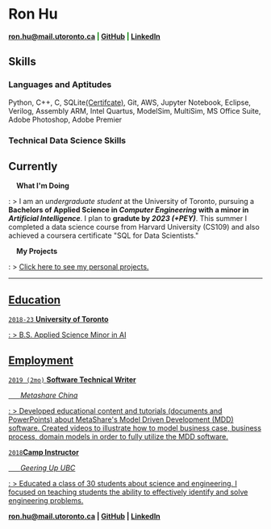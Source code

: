 # Ron Hu
<span style="color:green">__<a href="mailto:ron.hu@mail.utoronto.ca">ron.hu@mail.utoronto.ca</a>
|
<a href="https://github.com/ronwho" target="_blank">GitHub</a>
|
<a href="https://linkedin.com/" target="_blank">LinkedIn</a>__</span>

## __Skills__
### __Languages and Aptitudes__
Python, C++, C, SQLite<a href="https://coursera.org/share/1a4d26640a42f2b7a78cb0317419efad" target="_blank">(Certifcate)</a>, Git, AWS, Jupyter Notebook, Eclipse, Verilog, Assembly ARM, Intel Quartus, ModelSim, MultiSim, MS Office Suite, Adobe Photoshop, Adobe Premier
### __Technical Data Science Skills__


## __Currently__

&nbsp; &nbsp; __What I'm Doing__

: > I am an *undergraduate student* at the University of Toronto, pursuing a __Bachelors of Applied Science in *Computer Engineering* with a minor in *Artificial Intelligence*__. I plan to __gradute by *2023 (+PEY)*__. This summer I completed a data science course from Harvard University (CS109) and also achieved a coursera certificate "SQL for Data Scientists."


&nbsp; &nbsp; __My Projects__

: > <a href="https://ronwho.github.io/cv/project/" title="Projects" target="_blank">Click here to see my personal projects.

----------------
## __Education__

`2018-23` __University of Toronto__

: > B.S. Applied Science Minor in AI
> 

## __Employment__

`2019 (2mo)` __Software Technical Writer__

&nbsp; &nbsp; &nbsp; *Metashare China*

: > Developed educational content and tutorials (documents and PowerPoints) about MetaShare's Model Driven Development (MDD) software. Created videos to illustrate how to model business case, business process, domain models in order to fully utilize the MDD software.


`2018`__Camp Instructor__

&nbsp; &nbsp; &nbsp; *Geering Up UBC*

: > Educated a class of 30 students about science and engineering. I focused on teaching students the ability to effectively identify and solve engineering problems. 


<span style="color:blue">__<a href="mailto:ron.hu@mail.utoronto.ca">ron.hu@mail.utoronto.ca</a>
|
<a href="https://github.com/ronwho" target="_blank">GitHub</a>
|
<a href="https://linkedin.com/" target="_blank">LinkedIn</a>__</span>